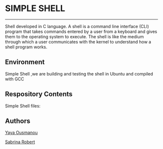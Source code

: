 # SIMPLE SHELL
- - -

Shell developed in C language. A shell is a command line interface (CLI) program that takes commands entered by a user from a keyboard and gives them to the operating system to execute. The shell is like the medium through which a user communicates with the kernel to understand how a shell program works.


## Environment
Simple Shell ,we are building and testing the shell in  Ubuntu   and compiled with GCC

## Respository Contents
Simple Shell files:



## Authors

[Yaya Ousmanou](https://github.com/Ousmanou-Ardo)

[Sabrina Robert](https://github.com/kalrul)
